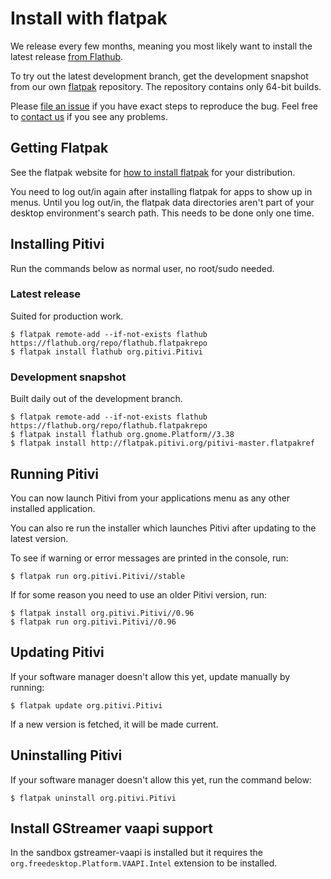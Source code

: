 # Install with flatpak

We release every few months, meaning you most likely want to install the latest
release [from Flathub](https://flathub.org/apps/details/org.pitivi.Pitivi).

To try out the latest development branch, get the development snapshot from our
own [flatpak](http://flatpak.org/) repository. The repository contains only
64-bit builds.

Please [file an issue](Bug_reporting.md) if you have exact steps to reproduce
the bug. Feel free to [contact us](https://www.pitivi.org/contact/) if you see
any problems.

## Getting Flatpak

See the flatpak website for [how to install flatpak](https://flatpak.org/setup/)
for your distribution.

You need to log out/in again after installing flatpak for apps to show
up in menus. Until you log out/in, the flatpak data directories aren't
part of your desktop environment's search path. This needs to be done
only one time.

## Installing Pitivi

Run the commands below as normal user, no root/sudo needed.

### Latest release

Suited for production work.

```
$ flatpak remote-add --if-not-exists flathub https://flathub.org/repo/flathub.flatpakrepo
$ flatpak install flathub org.pitivi.Pitivi
```

### Development snapshot

Built daily out of the development branch.

```
$ flatpak remote-add --if-not-exists flathub https://flathub.org/repo/flathub.flatpakrepo
$ flatpak install flathub org.gnome.Platform//3.38
$ flatpak install http://flatpak.pitivi.org/pitivi-master.flatpakref
```

## Running Pitivi

You can now launch Pitivi from your applications menu as any other
installed application.

You can also re run the installer which launches Pitivi after updating
to the latest version.

To see if warning or error messages are printed in the console, run:

```
$ flatpak run org.pitivi.Pitivi//stable
```

If for some reason you need to use an older Pitivi version, run:

```
$ flatpak install org.pitivi.Pitivi//0.96
$ flatpak run org.pitivi.Pitivi//0.96
```

## Updating Pitivi

If your software manager doesn't allow this yet, update manually by running:

```
$ flatpak update org.pitivi.Pitivi
```

If a new version is fetched, it will be made current.

## Uninstalling Pitivi

If your software manager doesn't allow this yet, run the command below:

```
$ flatpak uninstall org.pitivi.Pitivi
```

## Install GStreamer vaapi support

In the sandbox gstreamer-vaapi is installed but it requires the
`org.freedesktop.Platform.VAAPI.Intel` extension to be installed.
